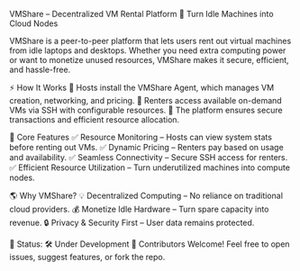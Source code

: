 VMShare – Decentralized VM Rental Platform
🚀 Turn Idle Machines into Cloud Nodes

VMShare is a peer-to-peer platform that lets users rent out virtual machines from idle laptops and desktops. Whether you need extra computing power or want to monetize unused resources, VMShare makes it secure, efficient, and hassle-free.

⚡ How It Works
🔹 Hosts install the VMShare Agent, which manages VM creation, networking, and pricing.
🔹 Renters access available on-demand VMs via SSH with configurable resources.
🔹 The platform ensures secure transactions and efficient resource allocation.

🔧 Core Features
✅ Resource Monitoring – Hosts can view system stats before renting out VMs.
✅ Dynamic Pricing – Renters pay based on usage and availability.
✅ Seamless Connectivity – Secure SSH access for renters.
✅ Efficient Resource Utilization – Turn underutilized machines into compute nodes.

🌎 Why VMShare?
💡 Decentralized Computing – No reliance on traditional cloud providers.
💰 Monetize Idle Hardware – Turn spare capacity into revenue.
🔒 Privacy & Security First – User data remains protected.

📌 Status: 🛠️ Under Development
👥 Contributors Welcome! Feel free to open issues, suggest features, or fork the repo.
